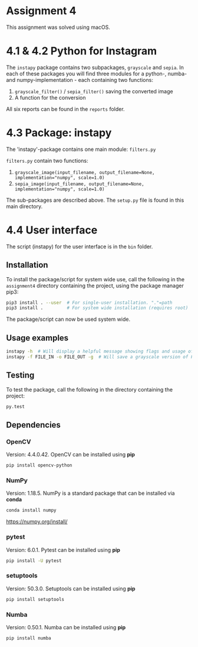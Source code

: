 # Assignment 4

This assignment was solved using macOS.

# 4.1 & 4.2 Python for Instagram

The `instapy` package contains two subpackages, `grayscale` and `sepia`. In each of these packages you will find three modules for a python-, numba- and numpy-implementation - each containing two functions: 
1. `grayscale_filter()` / `sepia_filter()` saving the converted image
2. A function for the conversion

All six reports can be found in the `reports` folder.

# 4.3 Package: instapy

The 'instapy'-package contains one main module: `filters.py`

`filters.py` contain two functions:
1. `grayscale_image(input_filename, output_filename=None, implementation="numpy", scale=1.0)`
2. `sepia_image(input_filename, output_filename=None, implementation="numpy", scale=1.0)`

The sub-packages are described above.
The `setup.py` file is found in this main directory.

# 4.4 User interface

The script (instapy) for the user interface is in the `bin` folder.

## Installation

To install the package/script for system wide use, call the following in the `assignment4` directory containing the project, using the package manager pip3:
```bash
pip3 install . --user  # For single-user installation. "."=path
pip3 install .         # For system wide installation (requires root)
```
The package/script can now be used system wide.

## Usage examples

```bash
instapy -h  # Will display a helpful message showing flags and usage of instapy
instapy -f FILE_IN -o FILE_OUT -g  # Will save a grayscale version of FILE_IN as FILE_OUT
```

## Testing

To test the package, call the following in the directory containing the project:

```bash
py.test
```

## Dependencies
### OpenCV
Version: 4.4.0.42. OpenCV can be installed using **pip**
```bash
pip install opencv-python
```
### NumPy
Version: 1.18.5. NumPy is a standard package that can be installed via **conda**
```bash
conda install numpy
```
https://numpy.org/install/

### pytest
Version: 6.0.1. Pytest can be installed using **pip**
```bash
pip install -U pytest
```

### setuptools
Version: 50.3.0. Setuptools can be installed using **pip**
```bash
pip install setuptools
```

### Numba
Version: 0.50.1. Numba can be installed using **pip**
```bash
pip install numba
```